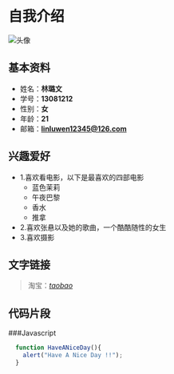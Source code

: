 # 自我介绍
![头像](http://img.pconline.com.cn/images/photoblog/8/1/1/1/8111392/20091/16/1232094533605_mthumb.jpg)

## 基本资料
* 姓名：**林璐文**
* 学号：**13081212**
* 性别：**女**
* 年龄：**21**
* 邮箱：**linluwen12345@126.com**

## 兴趣爱好
* 1.喜欢看电影，以下是最喜欢的四部电影
  * 蓝色茉莉
  * 午夜巴黎
  * 香水
  * 推拿
* 2.喜欢张悬以及她的歌曲，一个酷酷随性的女生
* 3.喜欢摄影


## 文字链接
> 淘宝：*[taobao](http://www.taobao.com)*
 
## 代码片段
###Javascript
```javascript
  function HaveANiceDay(){
    alert("Have A Nice Day !!");
  }
```
